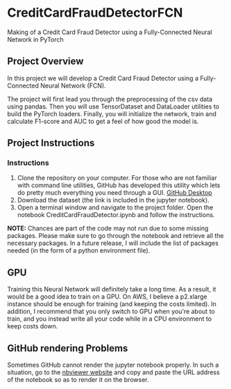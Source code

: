 # CreditCardFraudDetectorFCN
Making of a Credit Card Fraud Detector using a Fully-Connected Neural Network in PyTorch

## Project Overview

In this project we will develop a Credit Card Fraud Detector using a Fully-Connected Neural Network (FCN).

The project will first lead you through the preprocessing of the csv data using pandas. Then you will use TensorDataset and DataLoader utilities to build the PyTorch loaders. Finally, you will initialize the network, train and calculate F1-score and AUC to get a feel of how good the model is.

## Project Instructions

### Instructions

1. Clone the repository on your computer. For those who are not familiar with command line utilities, GitHub has developed this utility which lets do pretty much everything you need through a GUI.
   [GitHub Desktop](https://desktop.github.com/)
2. Download the dataset (the link is included in the jupyter notebook).
3. Open a terminal window and navigate to the project folder. Open the notebook CreditCardFraudDetector.ipynb and follow the instructions.

__NOTE:__ Chances are part of the code may not run due to some missing packages. Please make sure to go through the notebook and retrieve all the necessary packages. In a future release, I will include the list of packages needed (in the form of a python environment file).

## GPU

Training this Neural Network will definitely take a long time. As a result, it would be a good idea to train on a GPU. On AWS, I believe a p2.xlarge instance should be enough for training (and keeping the costs limited).
In addition, I recommend that you only switch to GPU when you're about to train, and you instead write all your code while in a CPU environment to keep costs down.

## GitHub rendering Problems

Sometimes GitHub cannot render the jupyter notebook properly. In such a situation, go to the [nbviewer website](https://nbviewer.jupyter.org/) and copy and paste the URL address of the notebook so as to render it on the browser.
